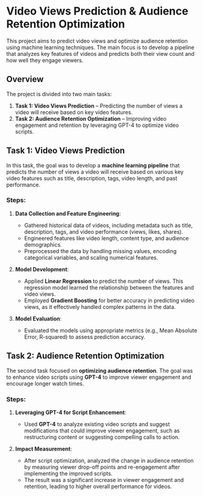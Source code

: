 # Video Views Prediction & Audience Retention Optimization

This project aims to predict video views and optimize audience retention using machine learning techniques. The main focus is to develop a pipeline that analyzes key features of videos and predicts both their view count and how well they engage viewers.

## Overview
The project is divided into two main tasks:
1. **Task 1: Video Views Prediction** – Predicting the number of views a video will receive based on key video features.
2. **Task 2: Audience Retention Optimization** – Improving video engagement and retention by leveraging GPT-4 to optimize video scripts.

## Task 1: Video Views Prediction
In this task, the goal was to develop a **machine learning pipeline** that predicts the number of views a video will receive based on various key video features such as title, description, tags, video length, and past performance.

### Steps:
1. **Data Collection and Feature Engineering**:
   - Gathered historical data of videos, including metadata such as title, description, tags, and video performance (views, likes, shares).
   - Engineered features like video length, content type, and audience demographics.
   - Preprocessed the data by handling missing values, encoding categorical variables, and scaling numerical features.

2. **Model Development**:
   - Applied **Linear Regression** to predict the number of views. This regression model learned the relationship between the features and video views.
   - Employed **Gradient Boosting** for better accuracy in predicting video views, as it effectively handled complex patterns in the data.

3. **Model Evaluation**:
   - Evaluated the models using appropriate metrics (e.g., Mean Absolute Error, R-squared) to assess prediction accuracy.

## Task 2: Audience Retention Optimization
The second task focused on **optimizing audience retention**. The goal was to enhance video scripts using **GPT-4** to improve viewer engagement and encourage longer watch times.

### Steps:
1. **Leveraging GPT-4 for Script Enhancement**:
   - Used **GPT-4** to analyze existing video scripts and suggest modifications that could improve viewer engagement, such as restructuring content or suggesting compelling calls to action.
   
2. **Impact Measurement**:
   - After script optimization, analyzed the change in audience retention by measuring viewer drop-off points and re-engagement after implementing the improved scripts.
   - The result was a significant increase in viewer engagement and retention, leading to higher overall performance for videos.
